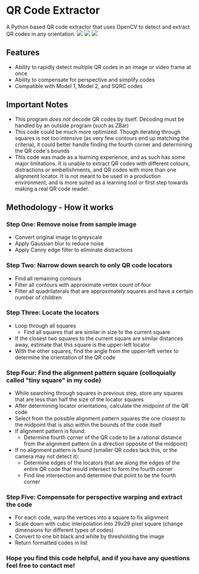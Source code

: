 # QR Code Extractor
A Python based QR code extractor that uses OpenCV to detect and extract QR codes in any orientation.
<img src='https://chart.googleapis.com/chart?cht=qr&chl=Hello%20mate!&chs=180x180&choe=UTF-8&chld=L|2'>
<img src='https://chart.googleapis.com/chart?cht=qr&chl=Why%20are%20you&chs=180x180&choe=UTF-8&chld=L|2'>
<img src='https://chart.googleapis.com/chart?cht=qr&chl=looking%20at%20this%3F&chs=180x180&choe=UTF-8&chld=L|2'>
## Features
  - Ability to rapidly detect multiple QR codes in an image or video frame at once
  - Ability to compensate for perspective and simplify codes
  - Compatible with Model 1, Model 2, and SQRC codes
## Important Notes
 - This program *does not* decode QR codes by itself. Decoding must be handled by an outside program (such as ZBar)
 - This code could be much more optimized. Though iterating through squares is not too intensive (as very few contours end up matching the criteria), it could better handle finding the fourth corner and determining the QR code's bounds
 - This code was made as a learning experience, and as such has some major limitations. It is unable to extract QR codes with different colours, distractions or embellishments, and QR codes with more than one alignment locator. It is not meant to be used in a production environment, and is more suited as a learning tool or first step towards making a real QR code reader.
## Methodology - How it works
  ### Step One: Remove noise from sample image
  - Convert original image to greyscale
  - Apply Gaussian blur to reduce noise
  - Apply Canny edge filter to eliminate distractions
  ### Step Two: Narrow down search to only QR code locators
  - Find all remaining contours
  - Filter all contours with approximate vertex count of four
  - Filter all quadrilaterals that are approximately squares and have a certain number of children
  ### Step Three: Locate the locators
  - Loop through all squares
    - Find all squares that are similar in size to the current square
  - If the closest two squares to the current square are similar distances away, estimate that this square is the upper-left locator
  - With the other squares, find the angle from the upper-left vertex to determine the orientation of the QR code
  ### Step Four: Find the alignment pattern square (colloquially called "tiny square" in my code)
  - While searching through squares in previous step, store any squares that are less than half the size of the locator squares
  - After determining locator orientations, calculate the midpoint of the QR code
  - Select from the possible alignment pattern squares the one closest to the midpoint that is also within the bounds of the code itself
  - If alignment pattern is found:
    - Determine fourth corner of the QR code to be a rational distance from the alignment pattern (in a direction opposite of the midpoint)
  - If no alignment pattern is found (smaller QR codes lack this, or the camera may not detect it):
    - Determine edges of the locators that are along the edges of the entire QR code that would intersect to form the fourth corner
    - Find line intersection and determine that point to be the fourth corner
  ### Step Five: Compensate for perspective warping and extract the code
  - For each code, warp the vertices into a square to fix alignment
  - Scale down with cubic interpolation into 29x29 pixel square (change dimensions for different types of codes)
  - Convert to one bit black and white by thresholding the image
  - Return formatted codes in list
 
 ### Hope you find this code helpful, and if you have any questions feel free to contact me!

